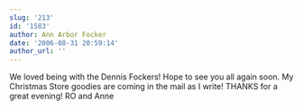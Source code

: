 ```yaml
---
slug: '213'
id: '1583'
author: Ann Arbor Focker
date: '2006-08-31 20:59:14'
author_url: ''
---
```

We loved being with the Dennis Fockers! Hope to see you all again soon. My Christmas Store goodies are coming in the mail as I write! THANKS for a great evening!  RO and Anne
